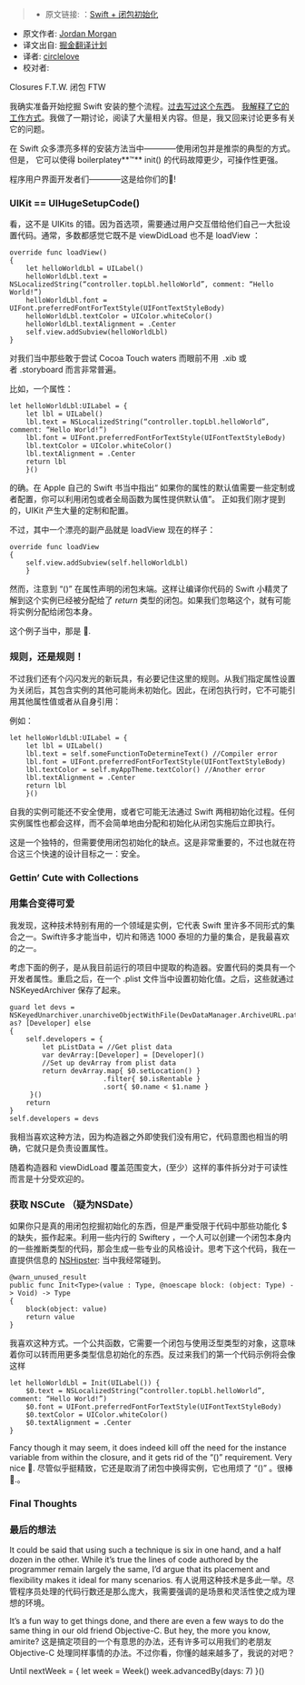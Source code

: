 > * 原文链接: ：[Swift + 闭包初始化](https://medium.com/the-traveled-ios-developers-guide/swift-initialization-with-closures-5ea177f65a5#.dt9an4mzn)
* 原文作者: [Jordan Morgan](https://medium.com/@JordanMorgan10)
* 译文出自: [掘金翻译计划](https://github.com/xitu/gold-miner)
* 译者: [circlelove](https://github.com/circlelove)
* 校对者:


Closures F.T.W.
闭包 FTW


我确实准备开始挖掘 Swift 安装的整个流程。[过去写过这个东西](https://medium.com/the-traveled-ios-developers-guide/they-say-it-s-all-about-how-you-finish-d0203c7fbe8a#.w30umpm7t)。 [我解释了它的工作方式](https://medium.com/the-traveled-ios-developers-guide/on-definitive-initialization-54284ef5c96f#.mdqytwjfr)。我做了一期讨论，阅读了大量相关内容。但是，我又回来讨论更多有关它的问题。

在 Swift 众多漂亮多样的安装方法当中————使用闭包并是推崇的典型的方式。但是，
它可以使得 boilerplatey**™** init() 的代码故障更少，可操作性更强。

程序用户界面开发者们————这是给你们的🍻!

### UIKit == UIHugeSetupCode()

看，这不是 UIKits 的错。因为首选项，需要通过用户交互借给他们自己一大批设置代码。通常，多数都感觉它既不是 viewDidLoad 也不是 loadView ：

```
override func loadView()
{
    let helloWorldLbl = UILabel()
    helloWorldLbl.text = NSLocalizedString(“controller.topLbl.helloWorld”, comment: “Hello World!”)
    helloWorldLbl.font =   UIFont.preferredFontForTextStyle(UIFontTextStyleBody)
    helloWorldLbl.textColor = UIColor.whiteColor()
    helloWorldLbl.textAlignment = .Center
    self.view.addSubview(helloWorldLbl)
}
```

对我们当中那些敢于尝试 Cocoa Touch waters 而眼前不用  .xib 或者 .storyboard 而言非常普遍。

比如，一个属性：

```
let helloWorldLbl:UILabel = {
    let lbl = UILabel()
    lbl.text = NSLocalizedString(“controller.topLbl.helloWorld”, comment: “Hello World!”)
    lbl.font = UIFont.preferredFontForTextStyle(UIFontTextStyleBody)
    lbl.textColor = UIColor.whiteColor()
    lbl.textAlignment = .Center
    return lbl
    }()
```

的确。在 Apple 自己的 Swift 书当中指出“ 如果你的属性的默认值需要一些定制或者配置，你可以利用闭包或者全局函数为属性提供默认值”。 正如我们刚才提到的，UIKit 产生大量的定制和配置。

不过，其中一个漂亮的副产品就是 loadView 现在的样子：
```
override func loadView
{
    self.view.addSubview(self.helloWorldLbl)
    }
```

然而，注意到 “()”  在属性声明的闭包末端。这样让编译你代码的 Swift 小精灵了解到这个实例已经被分配给了  _return_  类型的闭包。如果我们忽略这个，就有可能将实例分配给闭包本身。

这个例子当中，那是 🙅.

### 规则，还是规则！

不过我们还有个闪闪发光的新玩具，有必要记住这里的规则。从我们指定属性设置为关闭后，其包含实例的其他可能尚未初始化。因此，在闭包执行时，它不可能引用其他属性值或者从自身引用：

例如：

```
let helloWorldLbl:UILabel = {
    let lbl = UILabel()
    lbl.text = self.someFunctionToDetermineText() //Compiler error
    lbl.font = UIFont.preferredFontForTextStyle(UIFontTextStyleBody)
    lbl.textColor = self.myAppTheme.textColor() //Another error
    lbl.textAlignment = .Center
    return lbl
    }()
```

自我的实例可能还不安全使用，或者它可能无法通过 Swift 两相初始化过程。任何实例属性也都会这样，而不会简单地由分配和初始化从闭包实施后立即执行。

这是一个独特的，但需要使用闭包初始化的缺点。这是非常重要的，不过也就在符合这三个快速的设计目标之一：安全。

### Gettin’ Cute with Collections
### 用集合变得可爱

我发现，这种技术特别有用的一个领域是实例，它代表 Swift 里许多不同形式的集合之一。Swift许多才能当中，切片和筛选 1000 泰坦的力量的集合，是我最喜欢的之一。

考虑下面的例子，是从我目前运行的项目中提取的构造器。安置代码的类具有一个开发者属性。重启之后，在一个 .plist  文件当中设置初始化值。之后，这些就通过 NSKeyedArchiver 保存了起来。

```
guard let devs = NSKeyedUnarchiver.unarchiveObjectWithFile(DevDataManager.ArchiveURL.path!) as? [Developer] else
{
    self.developers = {
        let pListData = //Get plist data
        var devArray:[Developer] = [Developer]()
        //Set up devArray from plist data
        return devArray.map{ $0.setLocation() }
                       .filter{ $0.isRentable }
                       .sort{ $0.name < $1.name }
     }()
    return
}
self.developers = devs
```

我相当喜欢这种方法，因为构造器之外即使我们没有用它，代码意图也相当的明确，它就只是负责设置属性。

随着构造器和 viewDidLoad 覆盖范围变大，(至少）这样的事件拆分对于可读性而言是十分受欢迎的。

### 获取  NSCute （疑为NSDate）


如果你只是真的用闭包挖掘初始化的东西，但是严重受限于代码中那些功能化  $ 的缺失，振作起来。利用一些内行的 Swiftery ，一个人可以创建一个闭包本身内的一些推断类型的代码，那会生成一些专业的风格设计。思考下这个代码，我在一直提供信息的 [NSHipster](http://nshipster.com/new-years-2016/): 当中我经常碰到。

```
@warn_unused_result
public func Init<Type>(value : Type, @noescape block: (object: Type) -> Void) -> Type
{
    block(object: value)
    return value
}

```


我喜欢这种方式。一个公共函数，它需要一个闭包与使用泛型类型的对象，这意味着你可以转而用更多类型信息初始化的东西。反过来我们的第一个代码示例将会像这样

```
let helloWorldLbl = Init(UILabel()) {
    $0.text = NSLocalizedString(“controller.topLbl.helloWorld”, comment: “Hello World!”)
    $0.font = UIFont.preferredFontForTextStyle(UIFontTextStyleBody)
    $0.textColor = UIColor.whiteColor()
    $0.textAlignment = .Center
}
```

Fancy though it may seem, it does indeed kill off the need for the instance variable from within the closure, and it gets rid of the “()” requirement. Very nice 👏.
尽管似乎挺精致，它还是取消了闭包中换得实例，它也用烦了 “()” 。很棒 👏.。

### Final Thoughts
### 最后的想法

It could be said that using such a technique is six in one hand, and a half dozen in the other. While it’s true the lines of code authored by the programmer remain largely the same, I’d argue that its placement and flexibility makes it ideal for many scenarios.
有人说用这种技术是多此一举。尽管程序员处理的代码行数还是那么庞大，我需要强调的是场景和灵活性使之成为理想的环境。

It’s a fun way to get things done, and there are even a few ways to do the same thing in our old friend Objective-C. But hey, the more you know, amirite?
这是搞定项目的一个有意思的办法，还有许多可以用我们的老朋友 Objective-C 处理同样事情的办法。不过你看，你懂的越来越多了，我说的对吧？

Until nextWeek = { let week = Week() week.advancedBy(days: 7) }()
